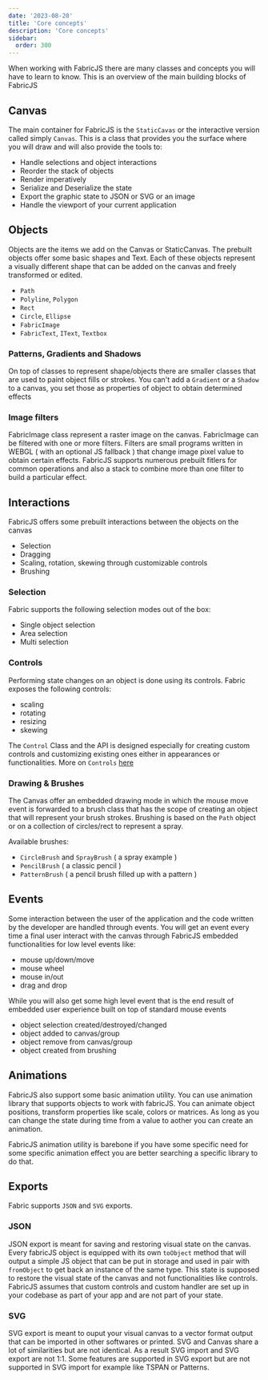 ```yaml
---
date: '2023-08-20'
title: 'Core concepts'
description: 'Core concepts'
sidebar:
  order: 300
---
```


When working with FabricJS there are many classes and concepts you will have to learn to know.
This is an overview of the main building blocks of FabricJS

## Canvas

The main container for FabricJS is the `StaticCavas` or the interactive version called simply `Canvas`.
This is a class that provides you the surface where you will draw and will also provide the tools to:

- Handle selections and object interactions
- Reorder the stack of objects
- Render imperatively
- Serialize and Deserialize the state
- Export the graphic state to JSON or SVG or an image
- Handle the viewport of your current application

## Objects

Objects are the items we add on the Canvas or StaticCanvas.
The prebuilt objects offer some basic shapes and Text.
Each of these objects represent a visually different shape that can be added on the canvas and freely transformed or edited.

- `Path`
- `Polyline`, `Polygon`
- `Rect`
- `Circle`, `Ellipse`
- `FabricImage`
- `FabricText`, `IText`, `Textbox`

### Patterns, Gradients and Shadows

On top of classes to represent shape/objects there are smaller classes that are used to paint object fills or strokes.
You can't add a `Gradient` or a `Shadow` to a canvas, you set those as properties of object to obtain determined effects

### Image filters

FabricImage class represent a raster image on the canvas.
FabricImage can be filtered with one or more filters.
Filters are small programs written in WEBGL ( with an optional JS fallback ) that change image pixel value to obtain certain effects.
FabricJS supports numerous prebuilt fitlers for common operations and also a stack to combine more than one filter to build a particular effect.

## Interactions

FabricJS offers some prebuilt interactions between the objects on the canvas
- Selection
- Dragging
- Scaling, rotation, skewing through customizable controls
- Brushing

### Selection

Fabric supports the following selection modes out of the box:

- Single object selection
- Area selection
- Multi selection

### Controls

Performing state changes on an object is done using its controls.
Fabric exposes the following controls:

- scaling
- rotating
- resizing
- skewing

The `Control` Class and the API is designed especially for creating custom controls and customizing existing ones either in appearances or functionalities. More on `Controls` [here](/docs/configuring-controls/)

### Drawing & Brushes

The Canvas offer an embedded drawing mode in which the mouse move event is forwarded to a brush class that has the scope of creating an object that will represent your brush strokes. Brushing is based on the `Path` object or on a collection of circles/rect to represent a spray.

Available brushes:

- `CircleBrush` and `SprayBrush` ( a spray example )
- `PencilBrush` ( a classic pencil )
- `PatternBrush` ( a pencil brush filled up with a pattern )

## Events

Some interaction between the user of the application and the code written by the developer are handled through events.
You will get an event every time a final user interact with the canvas through FabricJS embedded functionalities for low level events like:

- mouse up/down/move
- mouse wheel
- mouse in/out
- drag and drop

While you will also get some high level event that is the end result of embedded user experience built on top of standard mouse events

- object selection created/destroyed/changed
- object added to canvas/group
- object remove from canvas/group
- object created from brushing

## Animations

FabricJS also support some basic animation utility.
You can use animation library that supports objects to work with fabricJS.
You can animate object positions, transform properties like scale, colors or matrices.
As long as you can change the state during time from a value to aother you can create an animation.

FabricJS animation utility is barebone if you have some specific need for some specific animation effect you are better searching a specific library to do that.

## Exports

Fabric supports `JSON` and `SVG` exports.

### JSON

JSON export is meant for saving and restoring visual state on the canvas.
Every fabricJS object is equipped with its own `toObject` method that will output a simple JS object that can be put in storage and used in pair with `fromObject` to get back an instance of the same type.
This state is supposed to restore the visual state of the canvas and not functionalities like controls.
FabricJS assumes that custom controls and custom handler are set up in your codebase as part of your app and are not part of your state.

### SVG

SVG export is meant to ouput your visual canvas to a vector format output that can be imported in other softwares or printed. SVG and Canvas share a lot of similarities but are not identical. As a result SVG import and SVG export are not 1:1. Some features are supported in SVG export but are not supported in SVG import for example like TSPAN or Patterns.